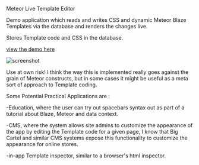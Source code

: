 Meteor Live Template Editor

Demo application which reads and writes CSS and dynamic Meteor Blaze Templates via the database and renders the changes live.

 Stores Template code and CSS in the database. 

[view the demo here]( http://live-template-editor.meteor.com/)

![screenshot](https://cloud.githubusercontent.com/assets/1656829/6358463/8cb74b58-bc20-11e4-8fc7-afb96b8785ae.png)


Use at own risk!  I think the way this is implemented really goes against the grain of Meteor constructs, but in some cases it might be useful as a meta sort of approach to Template coding.

Some Potential Practical Applications are :

-Education, where the user can try out spacebars syntax out as part of a tutorial about Blaze, Meteor and data context. 

-CMS, where the system allows site admins to customize the appearance of the app by editing the Template code for a given page, I know that Big Cartel and similar CMS systems expose this functionality to customize the appearance for online stores.

-in-app Template inspector, similar to a browser's html inspector.

